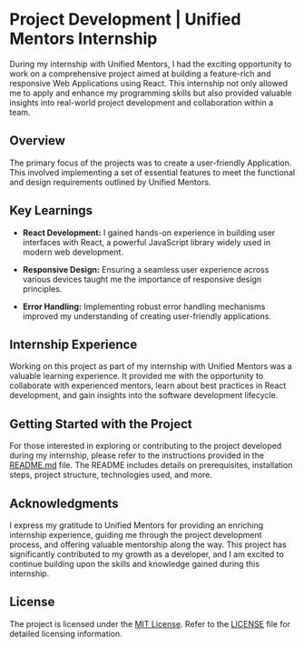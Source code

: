 # Project Development | Unified Mentors Internship

During my internship with Unified Mentors, I had the exciting opportunity to work on a comprehensive project aimed at building a feature-rich and responsive Web Applications using React. This internship not only allowed me to apply and enhance my programming skills but also provided valuable insights into real-world project development and collaboration within a team.

## Overview

The primary focus of the projects was to create a user-friendly Application. This involved implementing a set of essential features to meet the functional and design requirements outlined by Unified Mentors.

## Key Learnings

- **React Development:** I gained hands-on experience in building user interfaces with React, a powerful JavaScript library widely used in modern web development.

- **Responsive Design:** Ensuring a seamless user experience across various devices taught me the importance of responsive design principles.

- **Error Handling:** Implementing robust error handling mechanisms improved my understanding of creating user-friendly applications.


## Internship Experience

Working on this project as part of my internship with Unified Mentors was a valuable learning experience. It provided me with the opportunity to collaborate with experienced mentors, learn about best practices in React development, and gain insights into the software development lifecycle.

## Getting Started with the Project

For those interested in exploring or contributing to the project developed during my internship, please refer to the instructions provided in the [README.md](link-to-readme-file) file. The README includes details on prerequisites, installation steps, project structure, technologies used, and more.

## Acknowledgments

I express my gratitude to Unified Mentors for providing an enriching internship experience, guiding me through the project development process, and offering valuable mentorship along the way. This project has significantly contributed to my growth as a developer, and I am excited to continue building upon the skills and knowledge gained during this internship.

## License

The project is licensed under the [MIT License](link-to-license-file). Refer to the [LICENSE](link-to-license-file) file for detailed licensing information.
